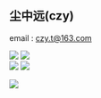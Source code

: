 ## 尘中远(czy)

email : czy.t@163.com

<div >
    <img src="https://github-readme-stats.vercel.app/api?username=czyt1988&show_icons=true&hide_border=true&bg_color=00000000&number_format=long"/>
    <img src="https://streak-stats.demolab.com/?user=czyt1988&mode=weekly&hide_border=true&background=00000000"/>
</div>

<div>
    <img src="http://github-profile-summary-cards2.vercel.app/api/cards/repos-per-language?username=czyt1988&theme=nord_bright&bg_color=0000&border_color=0000"/>
    <img src="http://github-profile-summary-cards2.vercel.app/api/cards/productive-time?username=czyt1988&utcOffset=8&theme=nord_bright&bg_color=0000&border_color=0000"/>
</div>


![](https://github-profile-trophy.vercel.app/?username=czyt1988&no-bg=true&no-frame=true&row=1&column=6&margin-w=15)